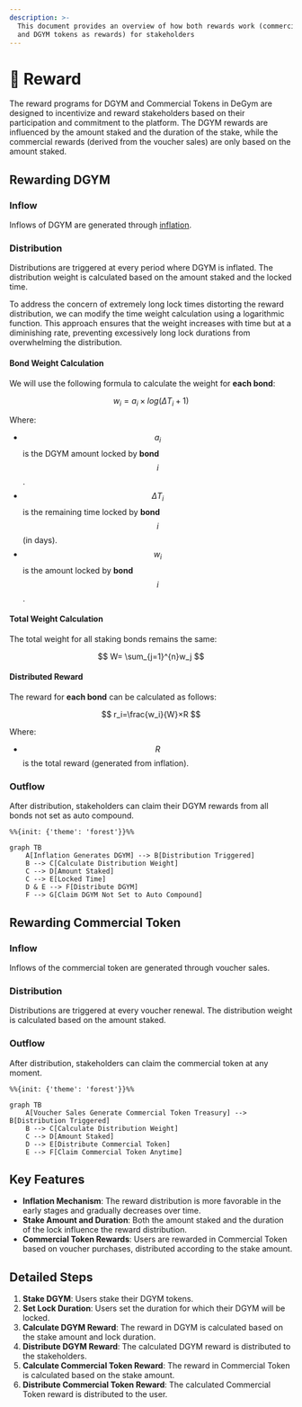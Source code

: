```yaml
---
description: >-
  This document provides an overview of how both rewards work (commercial tokens
  and DGYM tokens as rewards) for stakeholders
---
```


# 💎 Reward

The reward programs for DGYM and Commercial Tokens in DeGym are designed to incentivize and reward stakeholders based on their participation and commitment to the platform. The DGYM rewards are influenced by the amount staked and the duration of the stake, while the commercial  rewards (derived from the voucher sales) are only based on the amount staked.

## Rewarding DGYM

### Inflow

Inflows of DGYM are generated through [inflation](../../degym-dao/dgym-tokenomics/inflation.md).

### Distribution

Distributions are triggered at every period where DGYM is inflated. The distribution weight is calculated based on the amount staked and the locked time.

To address the concern of extremely long lock times distorting the reward distribution, we can modify the time weight calculation using a logarithmic function. This approach ensures that the weight increases with time but at a diminishing rate, preventing excessively long lock durations from overwhelming the distribution.

#### Bond Weight Calculation

We will use the following formula to calculate the weight for **each bond**:

$$
w_i​=a_i​×log(\Delta T_i ​+ 1)
$$

Where:

* $$a_i$$ is the DGYM amount locked by **bond** $$i$$.
* $$\Delta T_i$$ is the remaining time locked by **bond** $$i$$ (in days).
* $$w_i$$ is the amount locked by **bond** $$i$$.

#### Total Weight Calculation

The total weight for all staking bonds remains the same:

$$
W=  \sum_{j=1}^{n}​w_j
$$

#### Distributed Reward

The reward for **each bond** can be calculated as follows:

$$
r_i​=\frac{w_i}{W}​​×R
$$

Where:

* $$R$$ is the total reward (generated from inflation).

### Outflow

After distribution, stakeholders can claim their DGYM rewards from all bonds not set as auto compound.

```mermaid
%%{init: {'theme': 'forest'}}%%

graph TB
    A[Inflation Generates DGYM] --> B[Distribution Triggered]
    B --> C[Calculate Distribution Weight]
    C --> D[Amount Staked]
    C --> E[Locked Time]
    D & E --> F[Distribute DGYM]
    F --> G[Claim DGYM Not Set to Auto Compound]
```

## Rewarding Commercial Token

### Inflow

Inflows of the commercial token are generated through voucher sales.

### Distribution

Distributions are triggered at every voucher renewal. The distribution weight is calculated based on the amount staked.

### Outflow

After distribution, stakeholders can claim the commercial token at any moment.

```mermaid
%%{init: {'theme': 'forest'}}%%

graph TB
    A[Voucher Sales Generate Commercial Token Treasury] --> B[Distribution Triggered]
    B --> C[Calculate Distribution Weight]
    C --> D[Amount Staked]
    D --> E[Distribute Commercial Token]
    E --> F[Claim Commercial Token Anytime]
```

## Key Features

* **Inflation Mechanism**: The reward distribution is more favorable in the early stages and gradually decreases over time.
* **Stake Amount and Duration**: Both the amount staked and the duration of the lock influence the reward distribution.
* **Commercial Token Rewards**: Users are rewarded in Commercial Token based on voucher purchases, distributed according to the stake amount.

## Detailed Steps

1. **Stake DGYM**: Users stake their DGYM tokens.
2. **Set Lock Duration**: Users set the duration for which their DGYM will be locked.
3. **Calculate DGYM Reward**: The reward in DGYM is calculated based on the stake amount and lock duration.
4. **Distribute DGYM Reward**: The calculated DGYM reward is distributed to the stakeholders.
5. **Calculate Commercial Token Reward**: The reward in Commercial Token is calculated based on the stake amount.
6. **Distribute Commercial Token Reward**: The calculated Commercial Token reward is distributed to the user.
